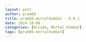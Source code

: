 ```yaml
---
layout: post
author: pram0d
title: pram0d.mortalkombat - 0.0.1
date: 2024-10-08
categories: [Arcade, Mortal Kombat]
tags: [pram0d.mortalkombat]
---
```


